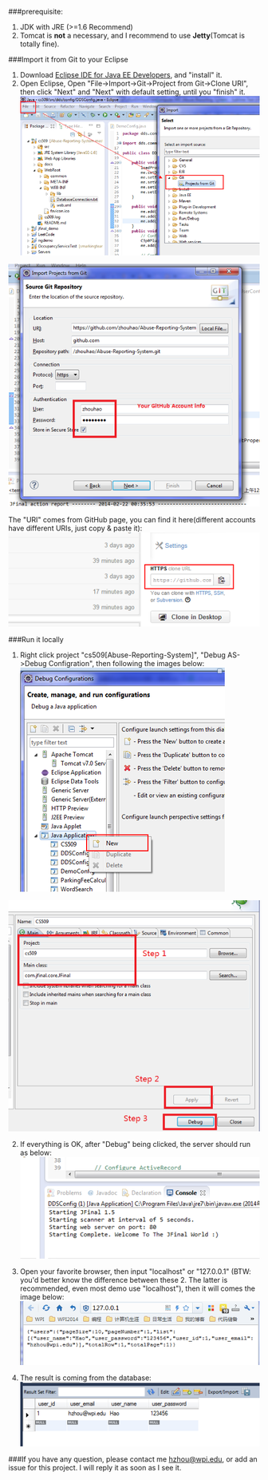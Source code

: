 ###prerequisite:
1. JDK with JRE (>=1.6 Recommend)    
2. Tomcat is **not** a necessary, and I recommend to use **Jetty**(Tomcat is totally fine).     

###Import it from Git to your Eclipse
1. Download [Eclipse IDE for Java EE Developers](https://www.eclipse.org/downloads/), and "install" it.   
2. Open Eclipse, Open "File->Import->Git->Project from Git->Clone URI", then click "Next" and "Next" with default setting, until you "finish" it.    
![Step 1](images/importStep1.png)    

![Step 2](images/importStep2.png)

The "URI" comes from GitHub page, you can find it here(different accounts have different URIs, just copy & paste it):   
![URI](images/gitUrl.png)

###Run it locally
1. Right click project "cs509[Abuse-Reporting-System]", "Debug AS->Debug Configration", then following the images below:    
![Step 1](images/runStep1.png)    

![Step 2](images/runStep2.png)

2. If everything is OK, after "Debug" being clicked, the server should run as below:   
![Run in Eclipse](images/runScreenShot1.png)     
3. Open your favorite browser, then input "localhost" or "127.0.0.1" (BTW: you'd better know the difference between these 2. The latter is recommended, even most demo use "localhost"), then it will comes the image below:     
![Result](images/result.png)      

4. The result is coming from the database:     
![Database](images/database.png)    


###If you have any question, please contact me hzhou@wpi.edu, or add an issue for this project. I will reply it as soon as I see it.   